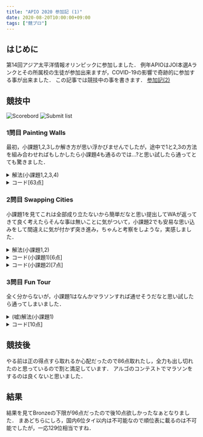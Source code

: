 ```yaml
---
title: "APIO 2020 参加記 (1)"
date: 2020-08-20T10:00:00+09:00
tags: ["競プロ"]
---
```

## はじめに

第14回アジア太平洋情報オリンピックに参加しました．
例年APIOはJOI本選Aランクとその所属校の生徒が参加出来ますが，COVID-19の影響で奇跡的に参加する事が出来ました．
この記事では競技中の事を書きます．
[参加記(2)](../apio_2020_2)

## 競技中

![Scorebord](scoreboard.jpg)
![Submit list](submitlist.jpg)

### 1問目 Painting Walls

最初，小課題1,2,3しか解き方が思い浮かびませんでしたが，途中で1と2,3の方法を組み合わせればもしかしたら小課題4も通るのでは...?と思い試したら通ってとても驚きました．

<details><summary>解法(小課題1,2,3,4)</summary>

後ろから現在地を起点に試してどの$x$でも成り立たなければ一個後ろ側に戻り戻った地点が既に探索済みのところであれば-1，成り立てば$x-M-1$前に進み-1まで進んだら全地点が塗れているのでそこまでに塗った回数を返します．

</details>

<details><summary>コード[63点]</summary>

|  ID  |  Verdict  | Score |
| ---- | --------- | ----- |
| 1    | AC        | 12/12 |
| 2    | AC        | 15/15 |
| 3    | AC        | 13/13 |
| 4    | AC        | 23/23 |
| 5    | TLE       | 0/37  |

```cpp
#include <bits/stdc++.h>
#include "paint.h"
using namespace std;
using i64 = long long;
#define endl "\n"

int minimumInstructions(int N, int M, int K, vector<int> C, vector<int> A, vector<vector<int>> B)
{
  i64 ans = 0;
  i64 bef = N - M + 1;
  map<i64, vector<i64>> m;
  for (i64 i = 0; i < M; i++)
    for (i64 j : B[i])
      m[j].push_back(i);
  for (i64 i = N - M; i < bef; i++)
  {
    bool ok = false;
    for (i64 j : m[C[i]])
    {
      bool check = true;
      for (i64 k = 0; k < M; k++)
      {
        i64 now = (j + k) % M;
        i64 t = *lower_bound(B[now].begin(), B[now].end(), C[i + k]);
        if (C[i + k] != t)
        {
          check = false;
          break;
        }
      }
      if (check)
      {
        ok = true;
        break;
      }
    }
    if (ok)
    {
      bef = i;
      i = max(-1LL, bef - M - 1);
      ans++;
    }
  }
  if (bef == 0)
    return ans;
  return -1;
}
```

</details>

### 2問目 Swapping Cities

小課題1を見てこれは全部成り立たないから簡単だなと思い提出してWAが返ってきて良く考えたらそんな事は無いことに気がついて，小課題2でも安易な思い込みをして間違えに気が付かず突き進み，ちゃんと考察をしような，実感しました．

<details><summary>解法(小課題1,2)</summary>

#### 小課題1

基本的に存在しない事は明らかですが，円形になっている時だけ各道路の最大コストを返します．

#### 小課題2

グラフがウニなので頂点0から一度別の頂点に退避して進むのが基本で頂点0から目的地までコスト2つと使われていない内最も小さいコストの最大値が答えです．
しかし，片方が頂点0だった場合お互いに退避しあわないと行けないため，先の答えと使われていない内2番目に小さいコストの最大値が答えになります．

</details>

<details><summary>コード(小課題1)[6点]</summary>

|  ID  |  Verdict  | Score |
| ---- | --------- | ----- |
| 1    | AC        | 6/6   |
| 2    | WA        | 0/7   |
| 3    | RTE       | 0/17  |
| 4    | RTE       | 0/20  |
| 5    | WA        | 0/23  |
| 6    | RTE       | 0/27  |

```cpp
#include <bits/stdc++.h>
#include "swap.h"
using namespace std;
using i64 = long long;
#define endl "\n"

struct UnionFind
{
  vector<i64> d;
  UnionFind(i64 size) : d(size, -1) {}
  void merge(i64 x, i64 y)
  {
    x = root(x);
    y = root(y);
    if (d[y] < d[x])
      swap(x, y);
    d[x] += d[y];
    d[y] = x;
  }
  bool check(i64 x, i64 y)
  {
    return root(x) == root(y);
  }
  i64 root(i64 x)
  {
    return d[x] < 0 ? x : d[x] = root(d[x]);
  }
};

i64 N;
i64 eRet = 0;

bool task1E = false;

void init(int _N, int M, vector<int> U, vector<int> V, vector<int> W)
{
  N = _N;
  eRet = *max_element(W.begin(), W.end());
  UnionFind uf(N);
  for (i64 i = 0; i < M; i++)
  {
    if (uf.check(U[i], V[i]))
      task1E = true;
    uf.merge(U[i], V[i]);
  }
}

int getMinimumFuelCapacity(int X, int Y)
{
  if (task1E)
    return eRet;
  return -1;
}
```

</details>

<details><summary>コード(小課題2)[7点]</summary>

|  ID  |  Verdict  | Score |
| ---- | --------- | ----- |
| 1    | WA        | 0/6   |
| 2    | AC        | 7/7   |
| 3    | WA        | 0/17  |
| 4    | WA        | 0/20  |
| 5    | WA        | 0/23  |
| 6    | WA        | 0/27  |

```cpp
#include <bits/stdc++.h>
#include "swap.h"
using namespace std;
using i64 = long long;
#define endl "\n"

i64 N, M;
vector<int> W;
vector<vector<pair<i64, i64>>> edge;

void init(int _N, int M, vector<int> U, vector<int> V, vector<int> _W)
{
  N = _N, W = _W;
  sort(W.begin(), W.end());
  edge.resize(N);
  for (i64 i = 0; i < M; i++)
  {
    edge[U[i]].push_back({V[i], _W[i]});
    edge[V[i]].push_back({U[i], _W[i]});
  }
}

int getMinimumFuelCapacity(int X, int Y)
{
  if (N <= 3)
    return -1;
  if (X == 0 || Y == 0)
  {
    i64 t = (X == 0 ? Y : X);
    i64 ret = edge[t][0].second;
    i64 tmp = edge[t][0].second;
    for (i64 i = 0; i < 3; i++)
      if (tmp == W[i])
        tmp = -1;
      else
      {
        ret = max(ret, (i64)W[i]);
        if (i == 1 && tmp != -1)
          break;
      }
    return ret;
  }
  i64 ret = max(edge[X][0].second, edge[Y][0].second);
  i64 tmp[2] = {edge[X][0].second, edge[Y][0].second};
  for (i64 i = 0; i < 3; i++)
    if (tmp[0] == W[i])
      tmp[0] = -1;
    else if (tmp[1] == W[i])
      tmp[1] = -1;
    else
    {
      ret = max(ret, (i64)W[i]);
      break;
    }
  return ret;
}
```

</details>

### 3問目 Fun Tour

全く分からないが，小課題1はなんかマラソンすれば通せそうだなと思い試したら通ってしまいました．

<details><summary>(嘘)解法(小課題1)</summary>

評価値を次の道の方が今の道より時間がかかる場合その差の和として焼き鈍しを書きます．

</details>

<details><summary>コード[10点]</summary>

|  ID  |  Verdict  | Score |
| ---- | --------- | ----- |
| 1    | AC        | 10/10 |
| 2    | WA        | 0/16  |
| 3    | WA        | 0/21  |
| 4    | WA        | 0/19  |
| 5    | WA        | 0/34  |

```cpp
#include <bits/stdc++.h>
#include "fun.h"
using namespace std;
using i64 = long long;
#define endl "\n"

const i64 INF = 1e9;

const int timeLimit = 1998;

int xor128()
{
  static int x = 123456789, y = 362436069, z = 521288629, w = 88675123;
  int t = (x ^ (x << 11));
  x = y;
  y = z;
  z = w;
  return (w = (w ^ (w >> 19)) ^ (t ^ (t >> 8)));
}

i64 N;
vector<vector<i64>> dist;

int eval(vector<int> &ans)
{
  int ret = 0;
  for (i64 i = 1; i < N - 1; i++)
    if (dist[ans[i - 1]][ans[i]] < dist[ans[i]][ans[i + 1]])
      ret += dist[ans[i]][ans[i + 1]] - dist[ans[i - 1]][ans[i]];
  return ret;
}

vector<int> createFunTour(int _N, int Q)
{
  chrono::system_clock::time_point start = chrono::system_clock::now();
  N = _N;
  dist = vector<vector<i64>>(N, vector<i64>(N, INF));
  for (i64 i = 0; i < N; i++)
    for (i64 j = i + 1; j < N; j++)
      if (hoursRequired(i, j) == 1)
      {
        dist[i][j] = 1;
        dist[j][i] = 1;
      }
  for (int i = 0; i < N; i++)
    for (int j = 0; j < N; j++)
      for (int k = 0; k < N; k++)
        dist[j][k] = min(dist[j][k], dist[j][i] + dist[i][k]);
  vector<int> ans(N);
  for (i64 i = 0; i < N; i++)
    ans[i] = i;
  vector<int> now = ans;
  double C = timeLimit * 100, forceLine;
  int currentTime;
  int bestScore = 1e9, nowScore = 1e9, loop = 0;
  while ((currentTime = chrono::duration_cast<chrono::microseconds>(chrono::system_clock::now() - start).count() / 1000) < timeLimit)
  {
    int t[2] = {xor128() % N, xor128() % N};
    swap(now[t[0]], now[t[1]]);
    int score = eval(now);
    forceLine = (timeLimit - currentTime) / C;
    if (score < bestScore)
    {
      ans = now;
      bestScore = score;
    }
    if (score < nowScore || forceLine * 1000 > rand() % 1000)
    {
      nowScore = score;
    }
    else
    {
      swap(now[t[0]], now[t[1]]);
    }
  }
  return ans;
}
```

</details>

## 競技後

やる前は正の得点すら取れるか心配だったので86点取れたし，全力も出し切れたのと思っているので割と満足しています．
アルゴのコンテストでマラソンをするのは良くないと思いました．

## 結果

結果を見てBronzeの下限が96点だったので後10点欲しかったなぁとなりました．
まあどちらにしろ，国内6位タイ以内は不可能なので順位表に載るのは不可能でしたが，一応129位相当ですね．
